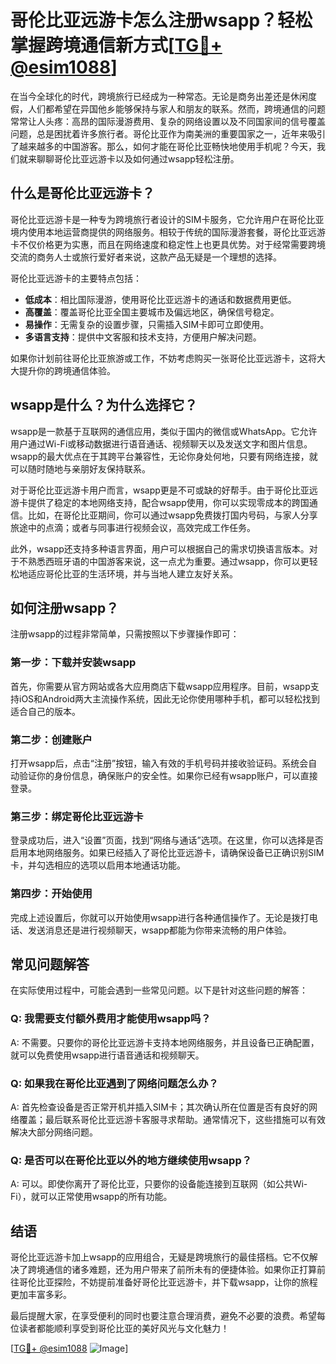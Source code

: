 # 哥伦比亚远游卡怎么注册wsapp？轻松掌握跨境通信新方式[[TG💪+ @esim1088](https://t.me/s/esim1088)]

在当今全球化的时代，跨境旅行已经成为一种常态。无论是商务出差还是休闲度假，人们都希望在异国他乡能够保持与家人和朋友的联系。然而，跨境通信的问题常常让人头疼：高昂的国际漫游费用、复杂的网络设置以及不同国家间的信号覆盖问题，总是困扰着许多旅行者。哥伦比亚作为南美洲的重要国家之一，近年来吸引了越来越多的中国游客。那么，如何才能在哥伦比亚畅快地使用手机呢？今天，我们就来聊聊哥伦比亚远游卡以及如何通过wsapp轻松注册。

## 什么是哥伦比亚远游卡？

哥伦比亚远游卡是一种专为跨境旅行者设计的SIM卡服务，它允许用户在哥伦比亚境内使用本地运营商提供的网络服务。相较于传统的国际漫游套餐，哥伦比亚远游卡不仅价格更为实惠，而且在网络速度和稳定性上也更具优势。对于经常需要跨境交流的商务人士或旅行爱好者来说，这款产品无疑是一个理想的选择。

哥伦比亚远游卡的主要特点包括：
- **低成本**：相比国际漫游，使用哥伦比亚远游卡的通话和数据费用更低。
- **高覆盖**：覆盖哥伦比亚全国主要城市及偏远地区，确保信号稳定。
- **易操作**：无需复杂的设置步骤，只需插入SIM卡即可立即使用。
- **多语言支持**：提供中文客服和技术支持，方便用户解决问题。

如果你计划前往哥伦比亚旅游或工作，不妨考虑购买一张哥伦比亚远游卡，这将大大提升你的跨境通信体验。

## wsapp是什么？为什么选择它？

wsapp是一款基于互联网的通信应用，类似于国内的微信或WhatsApp。它允许用户通过Wi-Fi或移动数据进行语音通话、视频聊天以及发送文字和图片信息。wsapp的最大优点在于其跨平台兼容性，无论你身处何地，只要有网络连接，就可以随时随地与亲朋好友保持联系。

对于哥伦比亚远游卡用户而言，wsapp更是不可或缺的好帮手。由于哥伦比亚远游卡提供了稳定的本地网络支持，配合wsapp使用，你可以实现零成本的跨国通信。比如，在哥伦比亚期间，你可以通过wsapp免费拨打国内号码，与家人分享旅途中的点滴；或者与同事进行视频会议，高效完成工作任务。

此外，wsapp还支持多种语言界面，用户可以根据自己的需求切换语言版本。对于不熟悉西班牙语的中国游客来说，这一点尤为重要。通过wsapp，你可以更轻松地适应哥伦比亚的生活环境，并与当地人建立友好关系。

## 如何注册wsapp？

注册wsapp的过程非常简单，只需按照以下步骤操作即可：

### 第一步：下载并安装wsapp

首先，你需要从官方网站或各大应用商店下载wsapp应用程序。目前，wsapp支持iOS和Android两大主流操作系统，因此无论你使用哪种手机，都可以轻松找到适合自己的版本。

### 第二步：创建账户

打开wsapp后，点击“注册”按钮，输入有效的手机号码并接收验证码。系统会自动验证你的身份信息，确保账户的安全性。如果你已经有wsapp账户，可以直接登录。

### 第三步：绑定哥伦比亚远游卡

登录成功后，进入“设置”页面，找到“网络与通话”选项。在这里，你可以选择是否启用本地网络服务。如果已经插入了哥伦比亚远游卡，请确保设备已正确识别SIM卡，并勾选相应的选项以启用本地通话功能。

### 第四步：开始使用

完成上述设置后，你就可以开始使用wsapp进行各种通信操作了。无论是拨打电话、发送消息还是进行视频聊天，wsapp都能为你带来流畅的用户体验。

## 常见问题解答

在实际使用过程中，可能会遇到一些常见问题。以下是针对这些问题的解答：

### Q: 我需要支付额外费用才能使用wsapp吗？
A: 不需要。只要你的哥伦比亚远游卡支持本地网络服务，并且设备已正确配置，就可以免费使用wsapp进行语音通话和视频聊天。

### Q: 如果我在哥伦比亚遇到了网络问题怎么办？
A: 首先检查设备是否正常开机并插入SIM卡；其次确认所在位置是否有良好的网络覆盖；最后联系哥伦比亚远游卡客服寻求帮助。通常情况下，这些措施可以有效解决大部分网络问题。

### Q: 是否可以在哥伦比亚以外的地方继续使用wsapp？
A: 可以。即使你离开了哥伦比亚，只要你的设备能连接到互联网（如公共Wi-Fi），就可以正常使用wsapp的所有功能。

## 结语

哥伦比亚远游卡加上wsapp的应用组合，无疑是跨境旅行的最佳搭档。它不仅解决了跨境通信的诸多难题，还为用户带来了前所未有的便捷体验。如果你正打算前往哥伦比亚探险，不妨提前准备好哥伦比亚远游卡，并下载wsapp，让你的旅程更加丰富多彩。

最后提醒大家，在享受便利的同时也要注意合理消费，避免不必要的浪费。希望每位读者都能顺利享受到哥伦比亚的美好风光与文化魅力！

[[TG💪+ @esim1088](https://t.me/s/esim1088) ![Image](https://i.postimg.cc/4NQfJmqS/Snipaste-2025-05-13-00-14-12.png)]